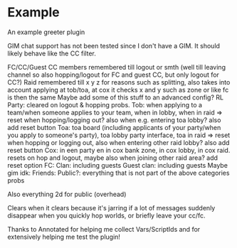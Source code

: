 # Example
An example greeter plugin


GIM chat support has not been tested since I don't have a GIM. It should likely behave like the CC filter.


FC/CC/Guest CC members remembered till logout or smth (well till leaving channel so also hopping/logout for FC and guest CC, but only logout for CC?)
Raid remembered till x y z for reasons such as splitting, also takes into account applying at tob/toa, at cox it checks x and y such as zone or like fc is then the same
Maybe add some of this stuff to an advanced config?
RL Party: cleared on logout & hopping probs.
Tob: when applying to a team/when someone applies to your team, when in lobby, when in raid => reset when hopping/logging out? also when e.g. entering toa lobby? also add reset button
Toa: toa board (including applicants of your party/when you apply to someone's party), toa lobby party interface, toa in raid => reset when hopping or logging out, also when entering other raid lobby? also add reset button
Cox: in een party en in cox bank zone, in cox lobby, in cox raid. resets on hop and logout, maybe also when joining other raid area? add reset option
FC:
Clan: including guests
Guest clan: including guests
Maybe gim idk:
Friends:
Public?: everything that is not part of the above categories probs

Also everything 2d for public (overhead)

Clears when it clears because it's jarring if a lot of messages suddenly disappear when you quickly hop worlds, or briefly leave your cc/fc.

Thanks to Annotated for helping me collect Vars/ScriptIds and for extensively helping me test the plugin!

